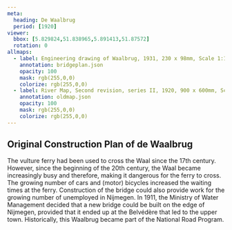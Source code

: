 ```yaml
---
meta:
  heading: De Waalbrug
  period: [1920]
viewer:
  bbox: [5.829824,51.838965,5.891413,51.87572]
  rotation: 0
allmaps:
  - label: Engineering drawing of Waalbrug, 1931, 230 x 98mm, Scale 1:10,000, Regional Archive Nijmegen
    annotation: bridgeplan.json
    opacity: 100
    mask: rgb(255,0,0)
    colorize: rgb(255,0,0)
  - label: River Map, Second revision, series II, 1920, 900 x 600mm, Scale 1:10,000, G.H.Goudriaan, Geoplaza, VU Amsterdam
    annotation: oldmap.json
    opacity: 100
    mask: rgb(255,0,0)
    colorize: rgb(255,0,0)
---
```


## Original Construction Plan of de Waalbrug

The vulture ferry had been used to cross the Waal since the 17th century. However, since the beginning of the 20th century, the Waal became increasingly busy and therefore, making it dangerous for the ferry to cross. The growing number of cars and (motor) bicycles increased the waiting times at the ferry. Construction of the bridge could also provide work for the growing number of unemployed in Nijmegen. In 1911, the Ministry of Water Management decided that a new bridge could be built on the edge of Nijmegen, provided that it ended up at the Belvédère that led to the upper town. Historically, this Waalbrug became part of the National Road Program.
